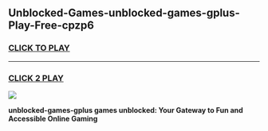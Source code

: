 
## Unblocked-Games-unblocked-games-gplus-Play-Free-cpzp6
<h3>
<a href="https://premium76.site?title=unblocked-games-gplus&ref=17A">CLICK TO PLAY</a></h3>
<hr>

<h3>
<a href="https://premium76.site?title=unblocked-games-gplus&ref=17A">CLICK 2 PLAY</a>
  
</h3>

<a href="https://premium76.site?title=unblocked-games-gplus&ref=17A"><img src="https://clearcache.store/games.png"></a>


**unblocked-games-gplus games unblocked: Your Gateway to Fun and Accessible Online Gaming**
